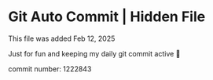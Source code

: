 # Git Auto Commit | Hidden File

This file was added Feb 12, 2025

Just for fun and keeping my daily git commit active 🤪

commit number: 1222843

